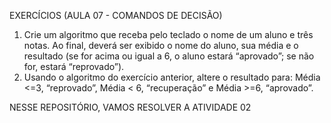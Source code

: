 EXERCÍCIOS (AULA 07 - COMANDOS DE DECISÃO)

1. Crie um algoritmo que receba pelo teclado o nome de um aluno e três notas. Ao final,
deverá ser exibido o nome do aluno, sua média e o resultado (se for acima ou igual a 6, o
aluno estará “aprovado”; se não for, estará “reprovado”).
2. Usando o algoritmo do exercício anterior, altere o resultado para: Média <=3, “reprovado”,
Média < 6, “recuperação” e Média >=6, “aprovado”.

NESSE REPOSITÓRIO, VAMOS RESOLVER A ATIVIDADE 02